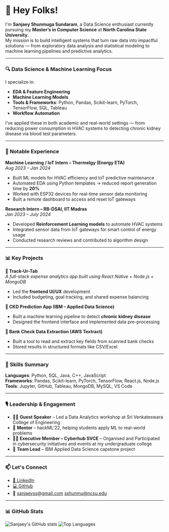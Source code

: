 # 👋 Hey Folks!

I'm **Sanjaey Shunmuga Sundaram**, a Data Science enthusiast currently pursuing my **Master’s in Computer Science** at **North Carolina State University**.  
My mission is to build intelligent systems that turn raw data into impactful solutions — from exploratory data analysis and statistical modeling to machine learning pipelines and predictive analytics.

---

### 🔍 Data Science & Machine Learning Focus

I specialize in:
- **EDA & Feature Engineering** 
- **Machine Learning Models**
- **Tools & Frameworks**: Python, Pandas, Scikit-learn, PyTorch, TensorFlow, SQL, Tableau  
- **Workflow Automation**

I've applied these in both academic and real-world settings — from reducing power consumption in HVAC systems to detecting chronic kidney disease via blood test parameters.

---

### 💼 Notable Experience

**Machine Learning / IoT Intern – Thermelgy (Energy ETA)**  
*Aug 2023 – Jan 2024*  
- Built ML models for HVAC efficiency and IoT predictive maintenance  
- Automated EDA using Python templates → reduced report generation time by **20%**  
- Worked with ESP32 devices for real-time sensor data monitoring  
- Built a remote dashboard to access and reset IoT gateways

**Research Intern – RB-DSAI, IIT Madras**  
*Jan 2023 – July 2024*  
- Developed **Reinforcement Learning models** to automate HVAC systems  
- Integrated sensor data from IoT gateways for smart control of energy usage  
- Conducted research reviews and contributed to algorithm design

---

### 📊 Key Projects

**📱 Track-Ur-Tab**  
*A full-stack expense analytics app built using React Native + Node.js + MongoDB*  
- Led the **frontend UI/UX** development  
- Included budgeting, goal tracking, and shared expense balancing  

**🧠 CKD Prediction App (IBM – Applied Data Science)**  
- Built a machine learning pipeline to detect **chronic kidney disease**  
- Designed the frontend interface and implemented data pre-processing

**📄 Bank Check Data Extraction (AWS Textract)**  
- Built a tool to read and extract key fields from scanned bank checks  
- Stored results in structured formats like CSV/Excel

---

### 🧰 Skills Summary

**Languages**: Python, SQL, Java, C++, JavaScript  
**Frameworks**: Pandas, Scikit-learn, PyTorch, TensorFlow, React.js, Node.js  
**Tools**: Jupyter, GitHub, Tableau, MongoDB, MySQL, VS Code  

---

### 🎙️ Leadership & Engagement

- 🧑‍🏫 **Guest Speaker** – Led a Data Analytics workshop at Sri Venkateswara College of Engineering  
- 🧠 **Mentor** – hackML’22, helping students apply ML to real-world problems
- 👨‍💻 **Executive Member – Cyberhub SVCE** – Organised and Participated in cybersecurity initiatives and events at my undergraduate college  
- 💼 **Team Lead** – IBM Applied Data Science capstone project  

---

### 📫 Let's Connect

- [🔗 LinkedIn](https://www.linkedin.com/in/sanjaey-sundaram)  
- [💻 GitHub](https://github.com/Sanjaeyss)  
- 📧 sanjaeyss@gmail.com sshunmu@ncsu.edu  

---

### 📊 GitHub Stats


![Sanjaey's GitHub stats](https://github-readme-stats.vercel.app/api?username=Sanjaeyss&show_icons=true&theme=radical)
![Top Languages](https://github-readme-stats.vercel.app/api/top-langs/?username=Sanjaeyss&layout=compact)
